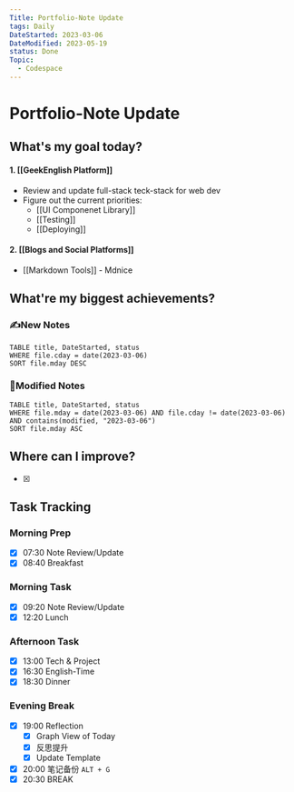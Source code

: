 ```yaml
---
Title: Portfolio-Note Update
tags: Daily
DateStarted: 2023-03-06
DateModified: 2023-05-19
status: Done
Topic:
  - Codespace
---
```


# Portfolio-Note Update

## What's my goal today?

#### 1. [[GeekEnglish Platform]]

- Review and update full-stack teck-stack for web dev
- Figure out the current priorities:
  - [[UI Componenet Library]]
  - [[Testing]]
  - [[Deploying]]

#### 2. [[Blogs and Social Platforms]]

- [[Markdown Tools]] - Mdnice

## What're my biggest achievements?

### ✍️New Notes

```dataview
TABLE title, DateStarted, status
WHERE file.cday = date(2023-03-06)
SORT file.mday DESC
```

### 📝Modified Notes

```dataview
TABLE title, DateStarted, status
WHERE file.mday = date(2023-03-06) AND file.cday != date(2023-03-06) AND contains(modified, "2023-03-06")
SORT file.mday ASC
```

## Where can I improve?

- [x]

## Task Tracking

### Morning Prep

- [x] 07:30 Note Review/Update
- [x] 08:40 Breakfast

### Morning Task

- [x] 09:20 Note Review/Update
- [x] 12:20 Lunch

### Afternoon Task

- [x] 13:00 Tech & Project
- [x] 16:30 English-Time
- [x] 18:30 Dinner

### Evening Break

- [x] 19:00 Reflection
  - [x] Graph View of Today
  - [x] 反思提升
  - [x] Update Template
- [x] 20:00 笔记备份 `ALT + G`
- [x] 20:30 BREAK
